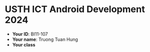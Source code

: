 USTH ICT Android Development 2024
========================================

* **Your ID**: BI11-107
* **Your name**: Truong Tuan Hung
* **Your class**
